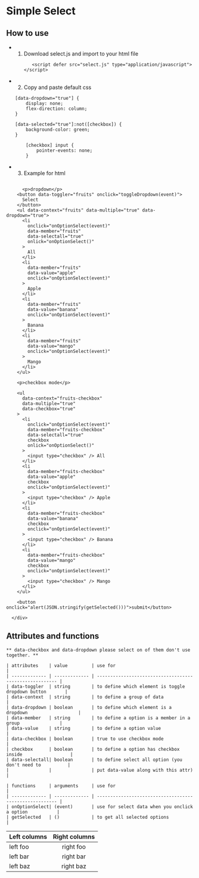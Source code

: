 # Simple Select

## How to use

- 1. Download select.js and import to your html file
     ```
        <script defer src="select.js" type="application/javascript"></script>
     ```
- 2. Copy and paste default css

  ```
  [data-dropdown="true"] {
      display: none;
      flex-direction: column;
  }

  ```

  ```
  [data-selected="true"]:not([checkbox]) {
      background-color: green;
  }
  ```

  ```
      [checkbox] input {
          pointer-events: none;
      }

  ```

- 3. Example for html

```

      <p>dropdown</p>
    <button data-toggler="fruits" onclick="toggleDropdown(event)">
      Select
    </button>
    <ul data-context="fruits" data-multiple="true" data-dropdown="true">
      <li
        onclick="onOptionSelect(event)"
        data-member="fruits"
        data-selectall="true"
        onlick="onOptionSelect()"
      >
        All
      </li>
      <li
        data-member="fruits"
        data-value="apple"
        onclick="onOptionSelect(event)"
      >
        Apple
      </li>
      <li
        data-member="fruits"
        data-value="banana"
        onclick="onOptionSelect(event)"
      >
        Banana
      </li>
      <li
        data-member="fruits"
        data-value="mango"
        onclick="onOptionSelect(event)"
      >
        Mango
      </li>
    </ul>

    <p>checkbox mode</p>

    <ul
      data-context="fruits-checkbox"
      data-multiple="true"
      data-checkbox="true"
    >
      <li
        onclick="onOptionSelect(event)"
        data-member="fruits-checkbox"
        data-selectall="true"
        checkbox
        onlick="onOptionSelect()"
      >
        <input type="checkbox" /> All
      </li>
      <li
        data-member="fruits-checkbox"
        data-value="apple"
        checkbox
        onclick="onOptionSelect(event)"
      >
        <input type="checkbox" /> Apple
      </li>
      <li
        data-member="fruits-checkbox"
        data-value="banana"
        checkbox
        onclick="onOptionSelect(event)"
      >
        <input type="checkbox" /> Banana
      </li>
      <li
        data-member="fruits-checkbox"
        data-value="mango"
        checkbox
        onclick="onOptionSelect(event)"
      >
        <input type="checkbox" /> Mango
      </li>
    </ul>

    <button onclick="alert(JSON.stringify(getSelected()))">submit</button>

  </div>
```

## Attributes and functions

    ** data-checkbox and data-dropdown please select on of them don't use together. **

    | attributes    | value         | use for                                                 |
    | ------------- | ------------- | ------------------------------------------------------- |
    | data-toggler  | string        | to define which element is toggle dropdown button       |
    | data-context  | string        | to define a group of data                               |
    | data-dropdown | boolean       | to define which element is a dropdown                   |
    | data-member   | string        | to define a option is a member in a group               |
    | data-value    | string        | to define a option value                                |
    | data-checkbox | boolean       | true to use checkbox mode                               |
    | checkbox      | boolean       | to define a option has checkbox inside                  |
    | data-selectall| boolean       | to define select all option (you don't need to          |
    |               |               | put data-value along with this attr)                    |

    | functions     | arguments     | use for                                                 |
    | ------------- | ------------- | ------------------------------------------------------- |
    | onOptionSelect| (event)       | use for select data when you onclick a option           |
    | getSelected   | ()            | to get all selected options                             |

| Left columns | Right columns |
| ------------ | :-----------: |
| left foo     |   right foo   |
| left bar     |   right bar   |
| left baz     |   right baz   |
